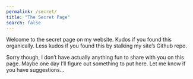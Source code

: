 ```yaml
---
permalink: /secret/
title: "The Secret Page"
search: false
---
```


Welcome to the secret page on my website. Kudos if you found this organically. Less kudos if you found this by stalking my site’s Github repo.

Sorry though, I don’t have actually anything fun to share with you on this page. Maybe one day I’ll figure out something to put here. Let me know if you have suggestions…

